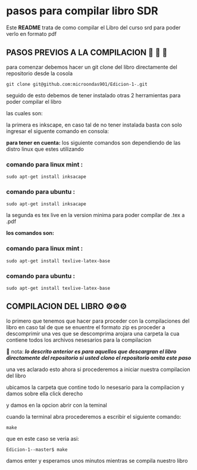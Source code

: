 # pasos para compilar libro SDR
Este **README** trata de como compilar el Libro del curso srd para poder verlo en formato pdf 
## PASOS PREVIOS A LA COMPILACION  🚀 🚀 🚀
para comenzar debemos hacer un git clone del libro directamente del repositorio 
desde la cosola 
```
git clone git@github.com:microondas901/Edicion-1-.git
```
seguido de esto debemos  de  tener instalado otras 2 herramientas para poder compilar el libro 

las cuales son:

la primera es inkscape, en caso tal de no tener instalada  basta con solo ingresar el siguente comando en consola:

**para tener en cuenta:** los siguiente comandos son dependiendo de las distro linux que estes utilizando 
###  comando para linux mint  :
```
sudo apt-get install inksacape 
```
###  comando para ubuntu  :
```
sudo apt-get install inksacape 
```
la segunda es tex live en la version minima  para poder compilar de .tex a .pdf 

**los comandos son:**
###  comando para linux mint  :
```
sudo apt-get install texlive-latex-base 
```
###  comando para ubuntu  :
```
sudo apt-get install texlive-latex-base 
```

## COMPILACION  DEL LIBRO ⚙️⚙️⚙️
lo primero que tenemos que hacer para proceder con la compilaciones del libro en caso tal de que se enuentre el formato zip 
es proceder a descomprimir una ves que se descomprima arojara una carpeta la cua contiene todos los archivos nesesarios para la compilacion

:red_circle: nota: ***lo descrito anterior es para aquellos que descargran el libro directamente del repositorio si usted clono el repositorio omita este paso***

una ves aclarado esto ahora si procederemos a iniciar nuestra compilacion del libro 

ubicamos la carpeta que contine todo lo nesesario para la compilacion y damos sobre ella click derecho

y damos en la opcion abrir con la teminal 

cuando la terminal abra procederemos a escribir el siguiente comando:

```
make
```
que en este caso se veria asi:

```
Edicion-1--master$ make
```
damos enter y esperamos unos minutos mientras se compila nuestro libro 
